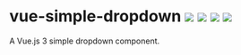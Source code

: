 # vue-simple-dropdown <a href="https://npm.im/vue-simple-dropdown"><img src="https://badgen.net/npm/v/vue-simple-dropdown"></a> ![](https://img.badgesize.io/kouts/vue-simple-dropdown/main/dist/vue-simple-dropdown.umd.js.svg) ![](https://img.badgesize.io/kouts/vue-simple-dropdown/main/dist/vue-simple-dropdown.umd.js.svg?compression=gzip) ![](coverage/badge.svg)

A Vue.js 3 simple dropdown component.